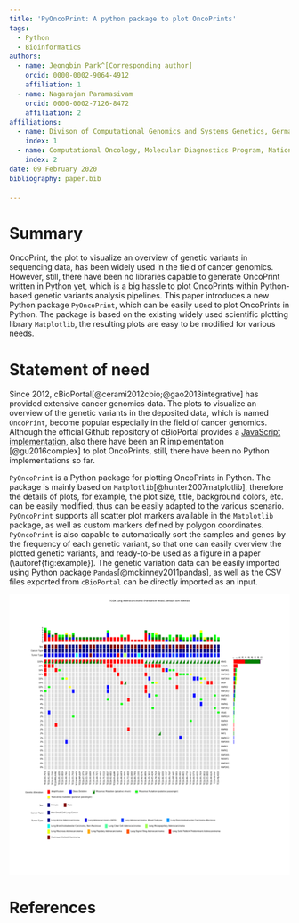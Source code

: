 ```yaml
---
title: 'PyOncoPrint: A python package to plot OncoPrints'
tags:
  - Python
  - Bioinformatics
authors:
  - name: Jeongbin Park^[Corresponding author]
    orcid: 0000-0002-9064-4912
    affiliation: 1
  - name: Nagarajan Paramasivam
    orcid: 0000-0002-7126-8472
    affiliation: 2
affiliations:
  - name: Divison of Computational Genomics and Systems Genetics, German Cancer Research Center (DKFZ), Heidelberg, Germany
    index: 1
  - name: Computational Oncology, Molecular Diagnostics Program, National Center for Tumor Diseases (NCT), Heidelberg, Germany
    index: 2
date: 09 February 2020
bibliography: paper.bib

---
```


# Summary

OncoPrint, the plot to visualize an overview of genetic variants in sequencing
data, has been widely used in the field of cancer genomics. However, still,
there have been no libraries capable to generate OncoPrint written in Python yet,
which is a big hassle to plot OncoPrints within Python-based genetic variants
analysis pipelines. This paper introduces a new Python package `PyOncoPrint`,
which can be easily used to plot OncoPrints in Python. The package is based on
the existing widely used scientific plotting library `Matplotlib`, the resulting
plots are easy to be modified for various needs.

# Statement of need

Since 2012, cBioPortal[@cerami2012cbio;@gao2013integrative] has provided extensive
cancer genomics data. The plots to visualize an overview of the genetic variants
in the deposited data, which is named `OncoPrint`, become popular especially in
the field of cancer genomics. Although the official Github repository of
cBioPortal provides a
[JavaScript implementation](https://github.com/cBioPortal/oncoprintjs), also there
have been an R implementation [@gu2016complex] to plot OncoPrints, still, there have
been no Python implementations so far.

`PyOncoPrint` is a Python package for plotting OncoPrints in Python. The package
is mainly based on `Matplotlib`[@hunter2007matplotlib], therefore the details of
plots, for example, the plot size, title, background colors, etc. can be easily
modified, thus can be easily adapted to the various scenario. `PyOncoPrint` supports
all scatter plot markers available in the `Matplotlib` package, as well as custom
markers defined by polygon coordinates. `PyOncoPrint` is also capable to
automatically sort the samples and genes by the frequency of each genetic variant,
so that one can easily overview the plotted genetic variants, and ready-to-be used
as a figure in a paper (\autoref{fig:example}). The genetic variation data can
be easily imported using Python package `Pandas`[@mckinney2011pandas], as well as
the CSV files exported from `cBioPortal` can be directly imported as an input.

![Figure 1. An example OncoPrint generated by `PyOncoPrint`.\label{fig:example}](oncoprint_square.png)

# References